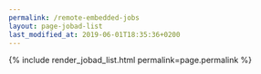 ```yaml
---
permalink: /remote-embedded-jobs
layout: page-jobad-list
last_modified_at: 2019-06-01T18:35:36+0200
---
```

{% include render_jobad_list.html permalink=page.permalink %}
